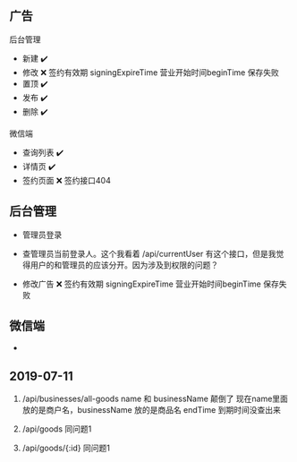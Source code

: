 ## 广告

后台管理

- 新建 ✔️
- 修改 ❌ 签约有效期 signingExpireTime 营业开始时间beginTime 保存失败
- 置顶 ✔️
- 发布 ✔️
- 删除 ✔️


微信端

- 查询列表 ✔️
- 详情页 ✔️
- 签约页面 ❌ 签约接口404



## 后台管理
- 管理员登录
- 查管理员当前登录人。这个我看着 /api/currentUser 有这个接口，但是我觉得用户的和管理员的应该分开。因为涉及到权限的问题？

- 修改广告 ❌ 签约有效期 signingExpireTime 营业开始时间beginTime 保存失败


## 微信端

- 


## 2019-07-11

1. /api/businesses/all-goods 
 name 和 businessName 颠倒了
 现在name里面放的是商户名，businessName 放的是商品名
 endTime 到期时间没查出来

2. /api/goods 同问题1

3. /api/goods/{:id} 同问题1
